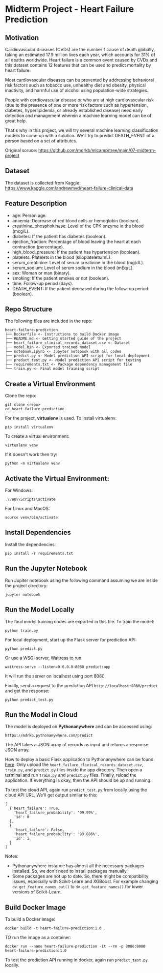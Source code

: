 # Midterm Project - Heart Failure Prediction

## Motivation

Cardiovascular diseases (CVDs) are the number 1 cause of death globally, taking an estimated 17.9 million lives each year, which accounts for 31% of all deaths worldwide. Heart failure is a common event caused by CVDs and this dataset contains 12 features that can be used to predict mortality by heart failure.

Most cardiovascular diseases can be prevented by addressing behavioral risk factors such as tobacco use, unhealthy diet and obesity, physical inactivity, and harmful use of alcohol using population-wide strategies.

People with cardiovascular disease or who are at high cardiovascular risk (due to the presence of one or more risk factors such as hypertension, diabetes, hyperlipidemia, or already established disease) need early detection and management wherein a machine learning model can be of great help.

That's why in this project, we will try several machine learning classification models to come up with a solution. We'll try to predict DEATH_EVENT of a person based on a set of attributes.

Original soruce: https://github.com/mdrkb/mlcamp/tree/main/07-midterm-project

## Dataset

The dataset is collected from Kaggle:  
https://www.kaggle.com/andrewmvd/heart-failure-clinical-data

## Feature Description

- age: Person age.
- anaemia: Decrease of red blood cells or hemoglobin (boolean).
- creatinine_phosphokinase: Level of the CPK enzyme in the blood (mcg/L).
- diabetes: If the patient has diabetes (boolean).
- ejection_fraction: Percentage of blood leaving the heart at each contraction (percentage).
- high_blood_pressure: If the patient has hypertension (boolean).
- platelets: Platelets in the blood (kiloplatelets/mL).
- serum_creatinine: Level of serum creatinine in the blood (mg/dL).
- serum_sodium: Level of serum sodium in the blood (mEq/L).
- sex: Woman or man (binary).
- smoking: If the patient smokes or not (boolean).
- time: Follow-up period (days).
- DEATH_EVENT: If the patient deceased during the follow-up period (boolean).

## Repo Structure

The following files are included in the repo:

```
heart-failure-prediction
├── Dockerfile <- Instructions to build Docker image
├── README.md <- Getting started guide of the project
├── heart_failure_clinical_records_dataset.csv <- Dataset
├── model.bin <- Exported trained model
├── notebook.ipynb <- Jupyter notebook with all codes
├── predict.py <- Model prediction API script for local deployment
├── preduct_test.py <- Model prediction API script for testing
├── requirements.txt <- Package dependency management file
└── train.py <- Final model training script
```

## Create a Virtual Environment

Clone the repo:

```
git clone <repo>
cd heart-failure-prediction
```

For the project, **virtualenv** is used. To install virtualenv:

```
pip install virtualenv
```

To create a virtual environment:

```
virtualenv venv
```

If it doesn't work then try:

```
python -m virtualenv venv
```

## Activate the Virtual Environment:

For Windows:

```
.\venv\Scripts\activate
```

For Linux and MacOS:

```
source venv/bin/activate
```

## Install Dependencies

Install the dependencies:

```
pip install -r requirements.txt
```

## Run the Jupyter Notebook

Run Jupiter notebook using the following command assuming we are inside the project directory:

```
jupyter notebook
```

## Run the Model Locally

The final model training codes are exported in this file. To train the model:

```
python train.py
``` 

For local deployment, start up the Flask server for prediction API:

```
python predict.py
```

Or use a WSGI server, Waitress to run:

```
waitress-serve --listen=0.0.0.0:8080 predict:app
```

It will run the server on localhost using port 8080.

Finally, send a request to the prediction API `http://localhost:8080/predict` and get the response:

```
python predict_test.py
```

## Run the Model in Cloud 

The model is deployed on **Pythonanywhere** and can be accessed using:

```
https://mdrkb.pythonanywhere.com/predict
```

The API takes a JSON array of records as input and returns a response JSON array.

How to deploy a basic Flask application to Pythonanywhere can be found [here](https://github.com/nindate/ml-zoomcamp-exercises/blob/main/how-to-use-pythonanywhere.md). 
Only upload the `heart_failure_clinical_records_dataset.csv`, `train.py`, and `predict.py` files inside the app directory.
Then open a terminal and run `train.py` and `predict.py` files. Finally, reload the application.
If everything is okay, then the API should be up and running.

To test the cloud API, again run `predict_test.py` from locally using the cloud API URL. We'll get output similar to this:

```
[
  {'heart_failure': True, 
    'heart_failure_probability': '99.99%', 
    'id': 0
  }, 
  {
    'heart_failure': False, 
    'heart_failure_probability': '99.886%', 
    'id': 1
  }
]
```

Notes:
- Pythonanywhere instance has almost all the necessary packages installed. So, we don't need to install packages manually.
- Some packages are not up to date. So, there might be compatibility issues, especially with Scikit-Learn and XGBoost.
For example changing `dv.get_feature_names_out()` to `dv.get_feature_names()` for lower versions of Scikit-Learn.

## Build Docker Image

To build a Docker image:

```
docker build -t heart-failure-prediction:1.0 .
```

TO run the image as a container:

```
docker run --name heart-failure-prediction -it --rm -p 8080:8080 heart-failure-prediction:1.0 
```

To test the prediction API running in docker, again run `predict_test.py` locally.
